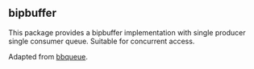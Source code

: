 bipbuffer
------

This package provides a bipbuffer implementation with single producer single consumer queue. Suitable for concurrent access.

Adapted from [bbqueue](https://github.com/jamesmunns/bbqueue).
